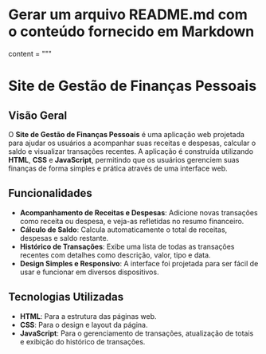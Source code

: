 # Gerar um arquivo README.md com o conteúdo fornecido em Markdown
content = """
# **Site de Gestão de Finanças Pessoais**

## **Visão Geral**

O **Site de Gestão de Finanças Pessoais** é uma aplicação web projetada para ajudar os usuários a acompanhar suas receitas e despesas, calcular o saldo e visualizar transações recentes. A aplicação é construída utilizando **HTML**, **CSS** e **JavaScript**, permitindo que os usuários gerenciem suas finanças de forma simples e prática através de uma interface web.

## **Funcionalidades**

- **Acompanhamento de Receitas e Despesas**: Adicione novas transações como receita ou despesa, e veja-as refletidas no resumo financeiro.
- **Cálculo de Saldo**: Calcula automaticamente o total de receitas, despesas e saldo restante.
- **Histórico de Transações**: Exibe uma lista de todas as transações recentes com detalhes como descrição, valor, tipo e data.
- **Design Simples e Responsivo**: A interface foi projetada para ser fácil de usar e funcionar em diversos dispositivos.

## **Tecnologias Utilizadas**

- **HTML**: Para a estrutura das páginas web.
- **CSS**: Para o design e layout da página.
- **JavaScript**: Para o gerenciamento de transações, atualização de totais e exibição do histórico de transações.


